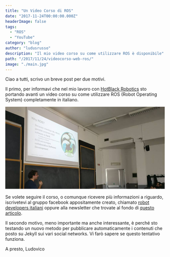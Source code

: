 ```yaml
---
title: "Un Video Corso di ROS"
date: "2017-11-24T00:00:00.000Z"
headerImage: false
tags:
  - "ROS"
  - "YouTube"
category: "blog"
author: "ludusrusso"
description: "Il mio video corso su come utilizzare ROS è disponibile"
path: "/2017/11/24/videocorso-web-ros/"
image: "./main.jpg"
---
```


Ciao a tutti,
scrivo un breve post per due motivi.

Il primo, per informavi che nel mio lavoro con [HotBlack Robotics](http://hotblackrobotics.com) sto portando avanti un video corso su come utilizzare ROS (Robot Operating System) completamente in italiano.

![Corso ROS](./main.jpg)

Se volete seguire il corso, o comunque ricevere più informazioni a riguardo, iscrivetevi al gruppo facebook appositamente creato, chiamato [robot developers italiani](https://www.facebook.com/groups/493163691070528/?ref=bookmarks) oppure alla newsletter che trovate al fondo di [questo articolo](https://hotblackrobotics.github.io/2017/11/20/slide-del-nostro-intervento-al-politecnico-di-torino-su-ros/).

Il secondo motivo, meno importante ma anche interessante, è perché sto testando un nuovo metodo per pubblicare automaticamente i contenuti che posto su Jekyll sui vari social networks. Vi farò sapere se questo tentativo funziona.

A presto,
Ludovico
